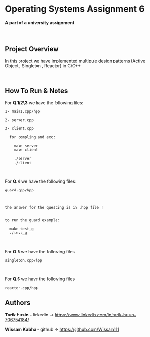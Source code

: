 

# Operating Systems Assignment 6

#### A part of a university assignment

</br>

## Project Overview

In this project we have implemented multipule design patterns (Active Object , Singleton , Reactor) in C/C++



</br>

## How To Run & Notes 

  For **Q.1\2\3** we have the following files:
    
    1- main1.cpp/hpp

    2- server.cpp

    3- client.cpp

      for compling and exc: 
        
        make server
        make client 

        ./server
        ./client


</br>

  For **Q.4** we have the following files:

    guard.cpp/hpp



    the answer for the questing is in .hpp file !


    to run the guard example:

      make test_g
      ./test_g



</br>

  For **Q.5** we have the following files:

    singleton.cpp/hpp



</br>

  For **Q.6** we have the following files:

    reactor.cpp/hpp



## Authors

  **Tarik Husin**  - linkedin -> https://www.linkedin.com/in/tarik-husin-706754184/

  **Wissam Kabha**  - github -> https://github.com/Wissam111